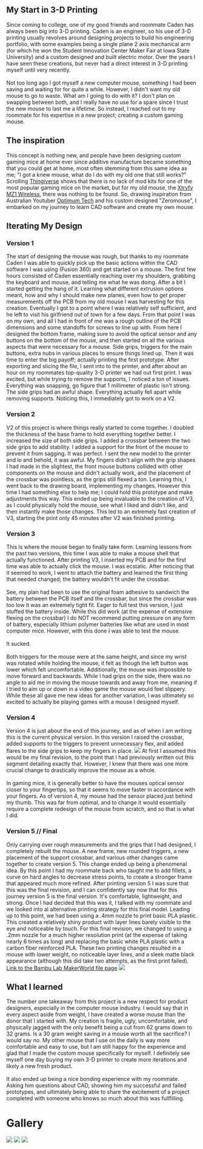 ## My Start in 3-D Printing
Since coming to college, one of my good friends and roommate Caden has always been big into 3-D printing. Caden is an engineer, so his use of 3-D printing usually revolves around designing projects to build his engineering portfolio, with some examples being
a single plane 2 axis mechanical arm (for which he won the Student Innovation Center Maker Fair at Iowa State University) and a custom designed and built electric motor. Over the years I have seen these creations, but never had a direct interest in 3-D printing
myself until very recently.</br></br>
Not too long ago I got myself a new computer mouse, something I had been saving and waiting for for quite a while. However, I didn't want my old mouse to go to waste. What am I going to do with it? I don't plan on swapping between both, and I really have no use
for a spare since I trust the new mouse to last me a lifetime. So instead, I reached out to my roommate for his expertise in a new project; creating a custom gaming mouse.

## The inspiration
This concept is nothing new, and people have been designing custom gaming mice at home ever since additive manufacture became something that you could get at home, most often stemming from this same idea as me; "I got a knew mouse, what do I do with
 my old one that still works?" Scrolling [Thingiverse](https://www.thingiverse.com/search?q=g+pro+mouse&page=1) shows that there is no lack of mod kits for one of the most popular gaming mice on the market, but for my old mouse, 
 the [Xtryfy MZ1 Wireless](https://cherryxtrfy.com/mice/mz1-wireless/), there was nothing to be found. So, drawing inspiration from Australian Youtuber [Optimum Tech](https://www.youtube.com/watch?v=aHLzNnL81ms) and his custom designed "Zeromouse", I embarked on my 
 journey to learn CAD software and create my own mouse.

 ## Iterating My Design
 ### Version 1
 The start of designing the mouse was rough, but thanks to my roommate Caden I was able to quickly pick up the basic actions within the CAD software I was using (Fusion 360) and get started on a mouse. The first few hours consisted of Caden essentially reaching over my shoulders,
 grabbing the keyboard and mouse, and telling me what he was doing. After a bit I started getting the hang of it. Learning what different extrusion options meant, how and why I should make new planes, even how to get proper measurements off the PCB from my old mouse I was harvesting for this creation.
 Eventually I got to a point where I was relatively self sufficient, and he left to visit his girlfriend out of town for a few days. From that point I was on my own, and all I had in front of me was a rough outline of the PCB dimensions and some standoffs for screws to line up with.
 From here I designed the bottom frame, making sure to avoid the optical sensor and any buttons on the bottom of the mouse, and then started on all the various aspects that were necessary for a mouse. Side grips, triggers for the main buttons, extra nubs in various places to ensure things lined up.
 Then it was time to enter the big payoff; actually printing the first prototype. After exporting and slicing the file, I sent into to the printer, and after about an hour on my roommates top-quality 3-D printer we had out first print. I was excited, but while trying to remove the supports, 
 I noticed a ton of issues. Everything was snapping, go figure that 1 millimeter of plastic isn't strong. The side grips had an awful shape. Everything actually fell apart while removing supports. Noticing this, I immediately got to work on a V2.
 ### Version 2
 V2 of this project is where things really started to come together. I doubled the thickness of the base frame to hold everything together better. I increased the size of both side grips. I added a crossbar between the two side grips to add stability. I added a support for the front of the mouse
 to prevent it from sagging. It was perfect. I sent the new model to the printer and lo and behold, it was awful. My fingers didn't align with the grip shapes I had made in the slightest, the front mouse buttons collided with other components on the mouse and didn't actually work, and the placement
 of the crossbar was pointless, as the grips still flexed a ton. Learning this, I went back to the drawing board, implementing my changes. However this time I had something else to help me; I could hold this prototype and make adjustments this way. This ended up being invaluable to the creation of V3,
 as I could physically hold the mouse, see what I liked and didn't like, and then instantly make those changes. This led to an extremely fast creation of V3, starting the print only 45 minutes after V2 was finished printing.

 ### Version 3
 This is where the mouse began to finally take form. Learning lessons from the past two versions, this time I was able to make a mouse shell that actually functioned. After printing V3, I inserted my PCB and for the first time was able to actually click the mouse. I was ecstatic. After noticing that
 it seemed to work, I went to attach the battery and learned the first thing that needed changed; the battery wouldn't fit under the crossbar.<br></br>
 See, my plan had been to use the original foam adhesive to sandwich the battery between the PCB itself and the crossbar, but since the crossbar was too low it was an extremely tight fit. Eager to full test this version, I just stuffed the battery inside. While this did work (at the expense of extensive
 flexing on the crossbar) I do NOT recommend putting pressure on any form of battery, especially lithium polymer batteries like what are used in most computer mice. However, with this done I was able to test the mouse.<br><br>It sucked.<br><br>Both triggers for the mouse were at the same height,
  and since my wrist was rotated while holding the mouse, it felt as though the left button was lower which felt uncomfortable. Additionally, the mouse was impossible to move forward and backwards. While I had grips on the side, there was no angle to aid me in moving the mouse towards and away from me,
  meaning if I tried to aim up or down in a video game the mouse would feel slippery. While these all gave me new ideas for another variation, I was ultimately so excited to actually be playing games with a mouse I designed myself.

### Version 4
Version 4 is just about the end of this journey, and as of when I am writing this is the current physical version. In this version I raised the crossbar, added supports to the triggers to prevent unnecessary flex, and added flares to the side grips to keep my fingers in place.
![](../Blogs/BlogImages/JMouseV4.jpg)
At first I assumed this would be my final revision, to the point that I had previously written out this segment detailing exactly that. However, I knew that there was one more crucial change to drastically improve the mouse as a whole.<br><br>In gaming mice, it is generally better to have the mouses optical sensor closer to your fingertips,
so that it seems to move faster in accordance with your fingers. As of version 4, my mouse had the sensor placed just behind my thumb. This was far from optimal, and to change it would essentially require a complete redesign of the mouse from scratch, and so that is what I did. 

### Version 5 // Final
Only carrying over rough measurements and the grips that I had designed, I completely rebuilt the mouse. A new frame, new rounded triggers, a new placement of the support crossbar, and various other changes came together to create version 5. This change ended up being a phenomenal idea. By this point I had my roommate
back who taught me to add fillets, a curve on hard angles to decrease stress points, to create a stronger frame that appeared much more refined. After printing version 5 I was sure that this was the final revision, and I can confidently say now that for this journey version 5 is the final version.
It's comfortable, lightweight, and strong. Once I had decided that this was it, I talked with my roommate and we looked into al alternative printing strategy for this final model. Leading up to this point, we had been using a .4mm nozzle to print basic PLA plastic. This created a relatively shiny
product with layer lines barely visible to the eye and noticeable by touch. For this final revision, we changed to using a .2mm nozzle for a much higher resolution print (at the expense of taking nearly 6 times as long) and replacing the basic white PLA plastic with a carbon fiber reinforced PLA.
These two printing changes resulted in a mouse with lower weight, no noticeable layer lines, and a sleek matte black appearance (although this did take two attempts, as the first print failed).
[Link to the Bambu Lab MakerWorld file page](https://makerworld.com/en/models/807279#profileId-747978)
![](../Blogs/BlogImages/JMouseFINAL.jpg)


## What I learned
The number one takeaway from this project is a new respect for product designers, especially in the computer mouse industry. I would say that in every aspect aside from weight, I have created a worse mouse than the donor that I started with.
My creation is fragile, ugly, uncomfortable, and physically jagged with the only benefit being a cut from 62 grams down to 32 grams. Is a 30 gram weight saving in a mouse worth all the sacrifice? I would say no. My other mouse that I use on the daily is way more comfortable and easy to use, but I am still happy for the experience and glad that I made the custom mouse specifically for myself. 
I definitely see myself one day buying my own 3-D printer to create more iterations and likely a new fresh product.<br><br>
It also ended up being a nice bonding experience with my roommate. Asking him questions about CAD, showing him my successful and failed prototypes, and ultimately being able to share the excitement of a project completed with someone who knows so much about this was fullfilling.

# Gallery
![](../Blogs/BlogImages/allrevs.jpg)
![](../Blogs/BlogImages/finalrevALT.jpg)
![](../Blogs/BlogImages/finalrevbottom.jpg)